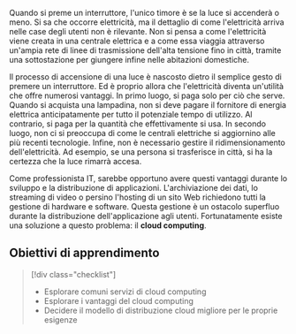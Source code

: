 Quando si preme un interruttore, l'unico timore è se la luce si accenderà o meno. Si sa che occorre elettricità, ma il dettaglio di come l'elettricità arriva nelle case degli utenti non è rilevante. Non si pensa a come l'elettricità viene creata in una centrale elettrica e a come essa viaggia attraverso un'ampia rete di linee di trasmissione dell'alta tensione fino in città, tramite una sottostazione per giungere infine nelle abitazioni domestiche.

Il processo di accensione di una luce è nascosto dietro il semplice gesto di premere un interruttore. Ed è proprio allora che l'elettricità diventa un'utilità che offre numerosi vantaggi. In primo luogo, si paga solo per ciò che serve. Quando si acquista una lampadina, non si deve pagare il fornitore di energia elettrica anticipatamente per tutto il potenziale tempo di utilizzo. Al contrario, si paga per la quantità che effettivamente si usa. In secondo luogo, non ci si preoccupa di come le centrali elettriche si aggiornino alle più recenti tecnologie. Infine, non è necessario gestire il ridimensionamento dell'elettricità. Ad esempio, se una persona si trasferisce in città, si ha la certezza che la luce rimarrà accesa.

Come professionista IT, sarebbe opportuno avere questi vantaggi durante lo sviluppo e la distribuzione di applicazioni. L'archiviazione dei dati, lo streaming di video o persino l'hosting di un sito Web richiedono tutti la gestione di hardware e software. Questa gestione è un ostacolo superfluo durante la distribuzione dell'applicazione agli utenti. Fortunatamente esiste una soluzione a questo problema: il **cloud computing**.

## <a name="learning-objectives"></a>Obiettivi di apprendimento
> [!div class="checklist"]
> * Esplorare comuni servizi di cloud computing
> * Esplorare i vantaggi del cloud computing
> * Decidere il modello di distribuzione cloud migliore per le proprie esigenze
